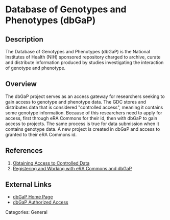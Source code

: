 # Database of Genotypes and Phenotypes (dbGaP) #
## Description ##
The Database of Genotypes and Phenotypes (dbGaP) is the National Institutes of Health (NIH) sponsored repository charged to archive, curate and distribute information produced by studies investigating the interaction of genotype and phenotype.
## Overview ##
The dbGaP project serves as an access gateway for researchers seeking to gain access to genotype and phenotype data. The GDC stores and distributes data that is considered "controlled access", meaning it contains some genotype information.  Because of this researchers need to apply for access, first through eRA Commons for their id, then with dbGaP to gain access to projects.  The same process is true for data submission when it contains genotype data.  A new project is created in dbGaP and access to granted to their eRA Commons id.        
## References ##
1. [Obtaining Access to Controlled Data](https://gdc.cancer.gov/access-data/obtaining-access-controlled-data)
2. [Registering and Working with eRA Commons and dbGaP](https://gdc.cancer.gov/access-data/obtaining-access-controlled-data/registering-and-working-era-commons-and-dbgap)  

## External Links ##
* [dbGaP Home Page](https://www.ncbi.nlm.nih.gov/gap)
* [dbGaP Authorized Access](https://dbgap.ncbi.nlm.nih.gov/aa/wga.cgi?page=login)

Categories: General

